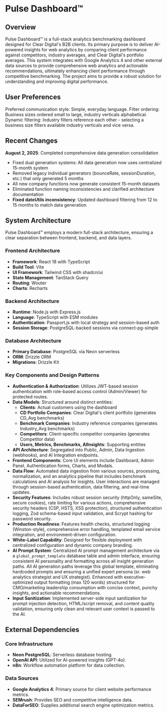 # Pulse Dashboard™

## Overview
Pulse Dashboard™ is a full-stack analytics benchmarking dashboard designed for Clear Digital's B2B clients. Its primary purpose is to deliver AI-powered insights for web analytics by comparing client performance against competitors, industry averages, and Clear Digital's portfolio averages. This system integrates with Google Analytics 4 and other external data sources to provide comprehensive web analytics and actionable recommendations, ultimately enhancing client performance through competitive benchmarking. The project aims to provide a robust solution for understanding and improving digital performance.

## User Preferences
Preferred communication style: Simple, everyday language.
Filter ordering: Business sizes ordered small to large, industry verticals alphabetical.
Dynamic filtering: Industry filters reference each other - selecting a business size filters available industry verticals and vice versa.

## Recent Changes
**August 2, 2025**: Completed comprehensive data generation consolidation
- Fixed dual generation systems: All data generation now uses centralized 15-month system
- Removed legacy individual generators (bounceRate, sessionDuration, etc.) that only generated 5 months
- All new company functions now generate consistent 15-month datasets
- Eliminated function naming inconsistencies and clarified architecture documentation
- **Fixed dateUtils inconsistency**: Updated dashboard filtering from 12 to 15 months to match data generation

## System Architecture

Pulse Dashboard™ employs a modern full-stack architecture, ensuring a clear separation between frontend, backend, and data layers.

### Frontend Architecture
- **Framework**: React 18 with TypeScript
- **Build Tool**: Vite
- **UI Framework**: Tailwind CSS with shadcn/ui
- **State Management**: TanStack Query
- **Routing**: Wouter
- **Charts**: Recharts

### Backend Architecture
- **Runtime**: Node.js with Express.js
- **Language**: TypeScript with ESM modules
- **Authentication**: Passport.js with local strategy and session-based auth
- **Session Storage**: PostgreSQL-backed sessions via connect-pg-simple

### Database Architecture
- **Primary Database**: PostgreSQL via Neon serverless
- **ORM**: Drizzle ORM
- **Migrations**: Drizzle Kit

### Key Components and Design Patterns
- **Authentication & Authorization**: Utilizes JWT-based session authentication with role-based access control (Admin/Viewer) for protected routes.
- **Data Models**: Structured around distinct entities:
  - **Clients**: Actual customers using the dashboard
  - **CD Portfolio Companies**: Clear Digital's client portfolio (generates CD_Avg benchmarks)
  - **Benchmark Companies**: Industry reference companies (generates Industry_Avg benchmarks)
  - **Competitors**: Client-specific competitor companies (generates Competitor data)
  - **Users, Metrics, Benchmarks, AIInsights**: Supporting entities
- **API Architecture**: Segregated into Public, Admin, Data Ingestion (webhooks), and AI Integration endpoints.
- **Frontend Components**: Core UI elements include Dashboard, Admin Panel, Authentication forms, Charts, and Modals.
- **Data Flow**: Automated data ingestion from various sources, processing, normalization, and an analytics pipeline that includes benchmark calculations and AI analysis for insights. User interactions are managed through session-based authentication, data filtering, and real-time updates.
- **Security Features**: Includes robust session security (httpOnly, sameSite, secure cookies), rate limiting for various actions, comprehensive security headers (CSP, HSTS, XSS protection), structured authentication logging, Zod schema-based input validation, and Scrypt hashing for password security.
- **Production Readiness**: Features health checks, structured logging (Winston-style), comprehensive error handling, templated email service integration, and environment-driven configuration.
- **White-Label Capability**: Designed for flexible deployment with centralized configuration and dynamic company branding.
- **AI Prompt System**: Centralized AI prompt management architecture via a `global_prompt_template` database table and admin interface, ensuring consistent AI personality and formatting across all insight generation paths. All AI generation paths leverage this global template, eliminating hardcoded prompts and ensuring a unified expert persona (sr. web analytics strategist and UX strategist). Enhanced with executive-optimized output formatting (max 120 words) structured for CMO/marketing leadership consumption with concise context, punchy insights, and actionable recommendations.
- **Input Sanitization**: Implemented server-side input sanitization for prompt injection detection, HTML/script removal, and content quality validation, ensuring only clean and relevant user context is passed to the AI.

## External Dependencies

### Core Infrastructure
- **Neon PostgreSQL**: Serverless database hosting.
- **OpenAI API**: Utilized for AI-powered insights (GPT-4o).
- **n8n**: Workflow automation platform for data collection.

### Data Sources
- **Google Analytics 4**: Primary source for client website performance metrics.
- **SEMrush**: Provides SEO and competitive intelligence data.
- **DataForSEO**: Supplies additional search engine optimization metrics.